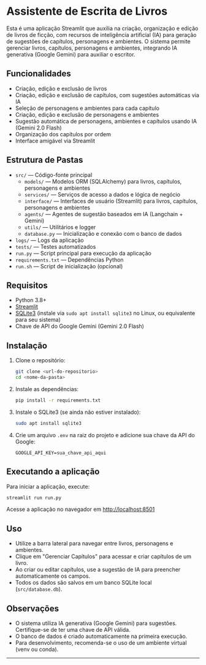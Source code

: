 # Assistente de Escrita de Livros

Esta é uma aplicação Streamlit que auxilia na criação, organização e edição de livros de ficção, com recursos de inteligência artificial (IA) para geração de sugestões de capítulos, personagens e ambientes. O sistema permite gerenciar livros, capítulos, personagens e ambientes, integrando IA generativa (Google Gemini) para auxiliar o escritor.

## Funcionalidades

- Criação, edição e exclusão de livros
- Criação, edição e exclusão de capítulos, com sugestões automáticas via IA
- Seleção de personagens e ambientes para cada capítulo
- Criação, edição e exclusão de personagens e ambientes
- Sugestão automática de personagens, ambientes e capítulos usando IA (Gemini 2.0 Flash)
- Organização dos capítulos por ordem
- Interface amigável via Streamlit

## Estrutura de Pastas

- `src/` — Código-fonte principal
  - `models/` — Modelos ORM (SQLAlchemy) para livros, capítulos, personagens e ambientes
  - `services/` — Serviços de acesso a dados e lógica de negócio
  - `interface/` — Interfaces de usuário (Streamlit) para livros, capítulos, personagens e ambientes
  - `agents/` — Agentes de sugestão baseados em IA (Langchain + Gemini)
  - `utils/` — Utilitários e logger
  - `database.py` — Inicialização e conexão com o banco de dados
- `logs/` — Logs da aplicação
- `tests/` — Testes automatizados
- `run.py` — Script principal para execução da aplicação
- `requirements.txt` — Dependências Python
- `run.sh` — Script de inicialização (opcional)

## Requisitos

- Python 3.8+
- [Streamlit](https://streamlit.io/)
- [SQLite3](https://www.sqlite.org/) (instale via `sudo apt install sqlite3` no Linux, ou equivalente para seu sistema)
- Chave de API do Google Gemini (Gemini 2.0 Flash)

## Instalação

1. Clone o repositório:
   ```bash
   git clone <url-do-repositorio>
   cd <nome-da-pasta>
   ```
2. Instale as dependências:
   ```bash
   pip install -r requirements.txt
   ```
3. Instale o SQLite3 (se ainda não estiver instalado):
   ```bash
   sudo apt install sqlite3
   ```
4. Crie um arquivo `.env` na raiz do projeto e adicione sua chave da API do Google:
   ```
   GOOGLE_API_KEY=sua_chave_api_aqui
   ```

## Executando a aplicação

Para iniciar a aplicação, execute:
```bash
streamlit run run.py
```

Acesse a aplicação no navegador em [http://localhost:8501](http://localhost:8501)

## Uso

- Utilize a barra lateral para navegar entre livros, personagens e ambientes.
- Clique em "Gerenciar Capítulos" para acessar e criar capítulos de um livro.
- Ao criar ou editar capítulos, use a sugestão de IA para preencher automaticamente os campos.
- Todos os dados são salvos em um banco SQLite local (`src/database.db`).

## Observações
- O sistema utiliza IA generativa (Google Gemini) para sugestões. Certifique-se de ter uma chave de API válida.
- O banco de dados é criado automaticamente na primeira execução.
- Para desenvolvimento, recomenda-se o uso de um ambiente virtual (venv ou conda).

---

